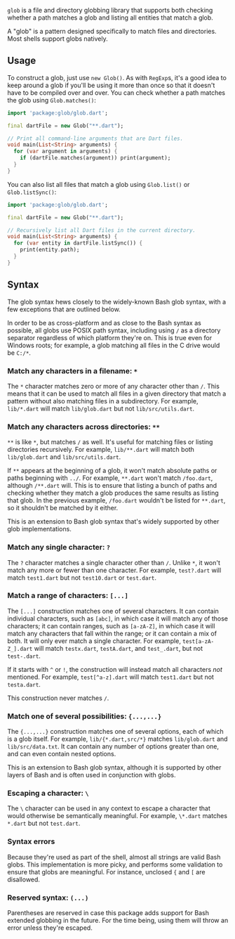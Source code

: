 `glob` is a file and directory globbing library that supports both checking
whether a path matches a glob and listing all entities that match a glob.

A "glob" is a pattern designed specifically to match files and directories. Most
shells support globs natively.

## Usage

To construct a glob, just use `new Glob()`. As with `RegExp`s, it's a good idea
to keep around a glob if you'll be using it more than once so that it doesn't
have to be compiled over and over. You can check whether a path matches the glob
using `Glob.matches()`:

```dart
import 'package:glob/glob.dart';

final dartFile = new Glob("**.dart");

// Print all command-line arguments that are Dart files.
void main(List<String> arguments) {
  for (var argument in arguments) {
    if (dartFile.matches(argument)) print(argument);
  }
}
```

You can also list all files that match a glob using `Glob.list()` or
`Glob.listSync()`:

```dart
import 'package:glob/glob.dart';

final dartFile = new Glob("**.dart");

// Recursively list all Dart files in the current directory.
void main(List<String> arguments) {
  for (var entity in dartFile.listSync()) {
    print(entity.path);
  }
}
```

## Syntax

The glob syntax hews closely to the widely-known Bash glob syntax, with a few
exceptions that are outlined below.

In order to be as cross-platform and as close to the Bash syntax as possible,
all globs use POSIX path syntax, including using `/` as a directory separator
regardless of which platform they're on. This is true even for Windows roots;
for example, a glob matching all files in the C drive would be `C:/*`.

### Match any characters in a filename: `*`

The `*` character matches zero or more of any character other than `/`. This
means that it can be used to match all files in a given directory that match a
pattern without also matching files in a subdirectory. For example, `lib/*.dart`
will match `lib/glob.dart` but not `lib/src/utils.dart`.

### Match any characters across directories: `**`

`**` is like `*`, but matches `/` as well. It's useful for matching files or
listing directories recursively. For example, `lib/**.dart` will match both
`lib/glob.dart` and `lib/src/utils.dart`.

If `**` appears at the beginning of a glob, it won't match absolute paths or
paths beginning with `../`. For example, `**.dart` won't match `/foo.dart`,
although `/**.dart` will. This is to ensure that listing a bunch of paths and
checking whether they match a glob produces the same results as listing that
glob. In the previous example, `/foo.dart` wouldn't be listed for `**.dart`, so
it shouldn't be matched by it either.

This is an extension to Bash glob syntax that's widely supported by other glob
implementations.

### Match any single character: `?`

The `?` character matches a single character other than `/`. Unlike `*`, it
won't match any more or fewer than one character. For example, `test?.dart` will
match `test1.dart` but not `test10.dart` or `test.dart`.

### Match a range of characters: `[...]`

The `[...]` construction matches one of several characters. It can contain
individual characters, such as `[abc]`, in which case it will match any of those
characters; it can contain ranges, such as `[a-zA-Z]`, in which case it will
match any characters that fall within the range; or it can contain a mix of
both. It will only ever match a single character. For example,
`test[a-zA-Z_].dart` will match `testx.dart`, `testA.dart`, and `test_.dart`,
but not `test-.dart`.

If it starts with `^` or `!`, the construction will instead match all characters
*not* mentioned. For example, `test[^a-z].dart` will match `test1.dart` but not
`testa.dart`.

This construction never matches `/`.

### Match one of several possibilities: `{...,...}`

The `{...,...}` construction matches one of several options, each of which is a
glob itself. For example, `lib/{*.dart,src/*}` matches `lib/glob.dart` and
`lib/src/data.txt`. It can contain any number of options greater than one, and
can even contain nested options.

This is an extension to Bash glob syntax, although it is supported by other
layers of Bash and is often used in conjunction with globs.

### Escaping a character: `\`

The `\` character can be used in any context to escape a character that would
otherwise be semantically meaningful. For example, `\*.dart` matches `*.dart`
but not `test.dart`.

### Syntax errors

Because they're used as part of the shell, almost all strings are valid Bash
globs. This implementation is more picky, and performs some validation to ensure
that globs are meaningful. For instance, unclosed `{` and `[` are disallowed.

### Reserved syntax: `(...)`

Parentheses are reserved in case this package adds support for Bash extended
globbing in the future. For the time being, using them will throw an error
unless they're escaped.
